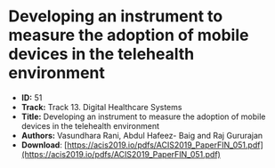 # Developing an instrument to measure the adoption of mobile devices in the telehealth environment

- **ID:** 51
- **Track:** Track 13. Digital Healthcare Systems
- **Title:** Developing an instrument to measure the adoption of mobile devices in the telehealth environment
- **Authors:** Vasundhara Rani, Abdul Hafeez- Baig and Raj Gururajan
- **Download**: [https://acis2019.io/pdfs/ACIS2019_PaperFIN_051.pdf](https://acis2019.io/pdfs/ACIS2019_PaperFIN_051.pdf)